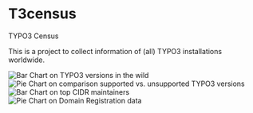 T3census
========

TYPO3 Census

This is a project to collect information of (all) TYPO3 installations worldwide.

![Bar Chart on TYPO3 versions in the wild](https://docs.google.com/spreadsheet/oimg?key=0Artbs8oS4Ip4dFZQbGRLb1NSLUtaNVNhLW94MllRbEE&oid=2&zx=sht9nc5yjo76 "TYPO3 versions in the wild")
![Pie Chart on comparison supported vs. unsupported TYPO3 versions](https://docs.google.com/spreadsheet/oimg?key=0Artbs8oS4Ip4dFZQbGRLb1NSLUtaNVNhLW94MllRbEE&oid=4&zx=z4p5wjg7na7l "Supported vs. unsupported TYPO3 CMS versions")
![Bar Chart on top CIDR maintainers](https://docs.google.com/spreadsheet/oimg?key=0Artbs8oS4Ip4dFZQbGRLb1NSLUtaNVNhLW94MllRbEE&oid=8&zx=az5w6wnxznmt "TYPO3 CMS installations of organizations with own infrastructure")
![Pie Chart on Domain Registration data](https://docs.google.com/spreadsheet/oimg?key=0Artbs8oS4Ip4dFZQbGRLb1NSLUtaNVNhLW94MllRbEE&oid=6&zx=7gmb027deyws "Domain Registrations")
